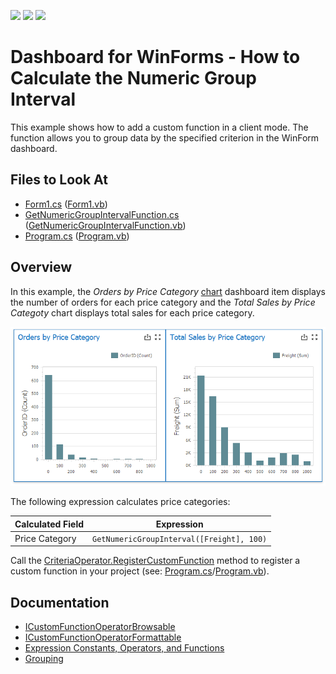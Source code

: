 <!-- default badges list -->
![](https://img.shields.io/endpoint?url=https://codecentral.devexpress.com/api/v1/VersionRange/395043121/21.1.4%2B)
[![](https://img.shields.io/badge/Open_in_DevExpress_Support_Center-FF7200?style=flat-square&logo=DevExpress&logoColor=white)](https://supportcenter.devexpress.com/ticket/details/T1021367)
[![](https://img.shields.io/badge/📖_How_to_use_DevExpress_Examples-e9f6fc?style=flat-square)](https://docs.devexpress.com/GeneralInformation/403183)
<!-- default badges end -->

# Dashboard for WinForms - How to Calculate the Numeric Group Interval

This example shows how to add a custom function in a client mode. The function allows you to group data by the specified criterion in the WinForm dashboard.

<!-- default file list -->
## Files to Look At

* [Form1.cs](./CS/Dashboard_NumericGroupInterval/Form1.cs) ([Form1.vb](./VB/Dashboard_NumericGroupInterval/Form1.vb))
* [GetNumericGroupIntervalFunction.cs](./CS/Dashboard_NumericGroupInterval/GetNumericGroupIntervalFunction.cs) ([GetNumericGroupIntervalFunction.vb](./VB/Dashboard_NumericGroupInterval/GetNumericGroupIntervalFunction.vb))
* [Program.cs](./CS/Dashboard_NumericGroupInterval/Program.cs#L24) ([Program.vb](./VB/Dashboard_NumericGroupInterval/Program.vb#L24))
<!-- default file list end -->

## Overview

In this example, the _Orders by Price Category_ [chart](https://docs.devexpress.com/Dashboard/14719/winforms-dashboard/winforms-designer/create-dashboards-in-the-winforms-designer/dashboard-item-settings/chart) dashboard item displays the number of orders for each price category and the _Total Sales by Price Categoty_ chart displays total sales for each price category.

![orders and sales by price category](images/numeric-group-interval.png)

The following expression calculates price categories:

| Calculated Field| Expression |
| --- | --- |
| Price Category | ``` GetNumericGroupInterval([Freight], 100) ``` |

Call the [CriteriaOperator.RegisterCustomFunction](https://docs.devexpress.com/CoreLibraries/DevExpress.Data.Filtering.CriteriaOperator.RegisterCustomFunction(DevExpress.Data.Filtering.ICustomFunctionOperator)) method to register a custom function in your project (see:  [Program.cs](./CS/Dashboard_NumericGroupInterval/Program.cs#L24)/[Program.vb](./VB/Dashboard_NumericGroupInterval/Program.vb#L24)). 

## Documentation

- [ICustomFunctionOperatorBrowsable](https://docs.devexpress.com/CoreLibraries/DevExpress.Data.Filtering.ICustomFunctionOperatorBrowsable)
- [ICustomFunctionOperatorFormattable](https://docs.devexpress.com/CoreLibraries/DevExpress.Data.Filtering.ICustomFunctionOperatorFormattable)
- [Expression Constants, Operators, and Functions](https://docs.devexpress.com/Dashboard/400122/common-features/advanced-analytics/expression-constants-operators-and-functions)
- [Grouping](https://docs.devexpress.com/Dashboard/116535/common-features/data-shaping/grouping)
